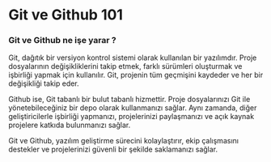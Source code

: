 # Git ve Github 101

### Git ve Github ne işe yarar ?
Git, dağıtık bir versiyon kontrol sistemi olarak kullanılan bir yazılımdır. Proje dosyalarının değişikliklerini takip etmek, farklı sürümleri oluşturmak ve işbirliği yapmak için kullanılır. Git, projenin tüm geçmişini kaydeder ve her bir değişikliği takip eder.

Github ise, Git tabanlı bir bulut tabanlı hizmettir. Proje dosyalarınızı Git ile yönetebileceğiniz bir depo olarak kullanmanızı sağlar. Aynı zamanda, diğer geliştiricilerle işbirliği yapmanızı, projelerinizi paylaşmanızı ve açık kaynak projelere katkıda bulunmanızı sağlar.

Git ve Github, yazılım geliştirme sürecini kolaylaştırır, ekip çalışmasını destekler ve projelerinizi güvenli bir şekilde saklamanızı sağlar.

 